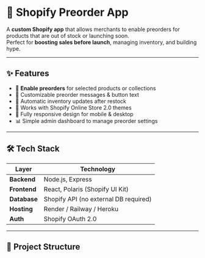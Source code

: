 # 🚀 Shopify Preorder App

A **custom Shopify app** that allows merchants to enable preorders for products that are out of stock or launching soon.  
Perfect for **boosting sales before launch**, managing inventory, and building hype.

---

## ✨ Features
- 🛒 **Enable preorders** for selected products or collections
- 📝 Customizable preorder messages & button text
- 🔄 Automatic inventory updates after restock
- 🎨 Works with Shopify Online Store 2.0 themes
- 📱 Fully responsive design for mobile & desktop
- 📊 Simple admin dashboard to manage preorder settings

---

## 🛠 Tech Stack
| Layer       | Technology |
|-------------|------------|
| **Backend** | Node.js, Express |
| **Frontend**| React, Polaris (Shopify UI Kit) |
| **Database**| Shopify API (no external DB required) |
| **Hosting** | Render / Railway / Heroku |
| **Auth**    | Shopify OAuth 2.0 |

---

## 📂 Project Structure
